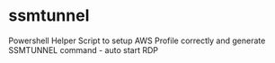 # ssmtunnel
Powershell Helper Script to setup AWS Profile correctly and generate SSMTUNNEL command - auto start RDP

